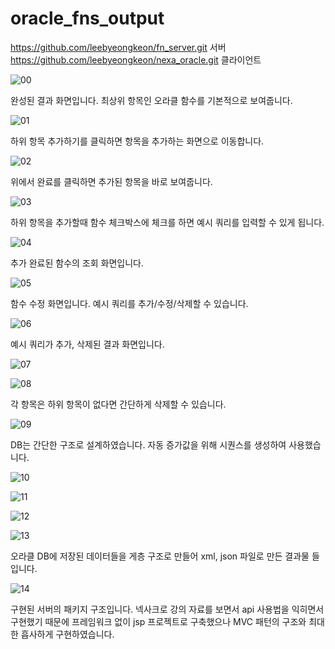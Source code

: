 # oracle_fns_output
https://github.com/leebyeongkeon/fn_server.git
서버
https://github.com/leebyeongkeon/nexa_oracle.git
클라이언트


![00](https://github.com/leebyeongkeon/oracle_fns_output/assets/60059382/2bfed188-bb87-43de-8771-bbd1edeaf97a)

완성된 결과 화면입니다. 최상위 항목인 오라클 함수를 기본적으로 보여줍니다.

![01](https://github.com/leebyeongkeon/oracle_fns_output/assets/60059382/e77b32e7-729f-4603-8413-146ed4776905)

하위 항목 추가하기를 클릭하면 항목을 추가하는 화면으로 이동합니다.

![02](https://github.com/leebyeongkeon/oracle_fns_output/assets/60059382/02163d2b-c6e4-46e4-afbc-3ed01905a4eb)

위에서 완료를 클릭하면 추가된 항목을 바로 보여줍니다.

![03](https://github.com/leebyeongkeon/oracle_fns_output/assets/60059382/885a30c5-9cd5-4e2d-a6c3-b5b328d29c82)

하위 항목을 추가할때 함수 체크박스에 체크를 하면 예시 쿼리를 입력할 수 있게 됩니다.

![04](https://github.com/leebyeongkeon/oracle_fns_output/assets/60059382/839a571d-b950-40fb-859b-d3e3cf75cbdf)

추가 완료된 함수의 조회 화면입니다.

![05](https://github.com/leebyeongkeon/oracle_fns_output/assets/60059382/19dddfae-000d-4d84-935e-e8298a41b67d)

함수 수정 화면입니다. 예시 쿼리를 추가/수정/삭제할 수 있습니다.

![06](https://github.com/leebyeongkeon/oracle_fns_output/assets/60059382/d920ffc6-24d3-4349-a757-e89f119ec9f4)

예시 쿼리가 추가, 삭제된 결과 화면입니다.

![07](https://github.com/leebyeongkeon/oracle_fns_output/assets/60059382/5ebb8903-c742-4cb8-8551-fa4fc6234f41)

![08](https://github.com/leebyeongkeon/oracle_fns_output/assets/60059382/2f188c29-dbfe-4b37-8b60-a98a78e78bf6)

각 항목은 하위 항목이 없다면 간단하게 삭제할 수 있습니다.

![09](https://github.com/leebyeongkeon/oracle_fns_output/assets/60059382/ace53ca7-915c-4d2b-9202-3d88a37f1411)

DB는 간단한 구조로 설계하였습니다. 자동 증가값을 위해 시퀀스를 생성하여 사용했습니다.

![10](https://github.com/leebyeongkeon/oracle_fns_output/assets/60059382/cc027451-f78b-4f50-a65e-a95971b8c0e5)

![11](https://github.com/leebyeongkeon/oracle_fns_output/assets/60059382/9e51aa25-5e54-4406-a3d2-065c6604ea68)

![12](https://github.com/leebyeongkeon/oracle_fns_output/assets/60059382/bb0ad821-542d-4cb7-a83b-d07cedd73c1b)

![13](https://github.com/leebyeongkeon/oracle_fns_output/assets/60059382/ca6c98ae-32f3-4ab0-86b9-52e18b4b7637)

오라클 DB에 저장된 데이터들을 게층 구조로 만들어 xml, json 파일로 만든 결과물 들입니다.

![14](https://github.com/leebyeongkeon/oracle_fns_output/assets/60059382/891ca552-0e1f-413a-a50b-5f5481f0988d)

구현된 서버의 패키지 구조입니다. 넥사크로 강의 자료를 보면서 api 사용법을 익히면서 구현했기 때문에 프레임워크 없이 jsp 프로젝트로 구축했으나 MVC 패턴의 구조와 최대한 흡사하게 구현하였습니다.
